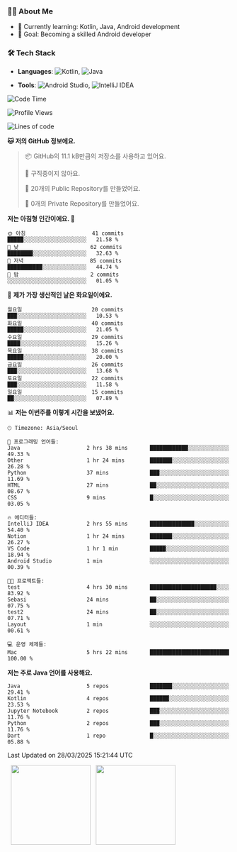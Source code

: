 ### 👨‍💻 About Me
- 🌱 Currently learning: Kotlin, Java, Android development
- 🎯 Goal: Becoming a skilled Android developer

### 🛠 Tech Stack
- **Languages**: ![Kotlin](https://img.shields.io/badge/Kotlin-0095D5?style=flat-square&logo=kotlin&logoColor=white), 
![Java](https://img.shields.io/badge/Java-007396?style=flat-square&logo=coffeescript&logoColor=white)

- **Tools**:
![Android Studio](https://img.shields.io/badge/Android%20Studio-3DDC84?style=flat-square&logo=android-studio&logoColor=white), 
![IntelliJ IDEA](https://img.shields.io/badge/IntelliJ%20IDEA-000000?style=flat-square&logo=intellij-idea&logoColor=white)

<!--START_SECTION:waka-->
![Code Time](http://img.shields.io/badge/Code%20Time-61%20hrs%2016%20mins-blue)

![Profile Views](http://img.shields.io/badge/Profile%20Views-19-blue)

![Lines of code](https://img.shields.io/badge/%EC%A0%80%EB%8A%94%20%EC%97%AC%ED%83%9C%EA%B9%8C%EC%A7%80%20-122.7%20thousand%20%EC%A4%84%EC%9D%98%20%EC%BD%94%EB%93%9C%EB%A5%BC%20%EC%9E%91%EC%84%B1%ED%96%88%EC%96%B4%EC%9A%94.-blue)

**🐱 저의 GitHub 정보에요.** 

> 📦 GitHub의 11.1 kB만큼의 저장소를 사용하고 있어요. 
 > 
> 🚫 구직중이지 않아요.
 > 
> 📜 20개의 Public Repository를 만들었어요. 
 > 
> 🔑 0개의 Private Repository를 만들었어요. 
 > 
**저는 아침형 인간이에요. 🐤** 

```text
🌞 아침                     41 commits          █████░░░░░░░░░░░░░░░░░░░░   21.58 % 
🌆 낮　                     62 commits          ████████░░░░░░░░░░░░░░░░░   32.63 % 
🌃 저녁                     85 commits          ███████████░░░░░░░░░░░░░░   44.74 % 
🌙 밤　                     2 commits           ░░░░░░░░░░░░░░░░░░░░░░░░░   01.05 % 
```
📅 **제가 가장 생산적인 날은 화요일이에요.** 

```text
월요일                      20 commits          ███░░░░░░░░░░░░░░░░░░░░░░   10.53 % 
화요일                      40 commits          █████░░░░░░░░░░░░░░░░░░░░   21.05 % 
수요일                      29 commits          ████░░░░░░░░░░░░░░░░░░░░░   15.26 % 
목요일                      38 commits          █████░░░░░░░░░░░░░░░░░░░░   20.00 % 
금요일                      26 commits          ███░░░░░░░░░░░░░░░░░░░░░░   13.68 % 
토요일                      22 commits          ███░░░░░░░░░░░░░░░░░░░░░░   11.58 % 
일요일                      15 commits          ██░░░░░░░░░░░░░░░░░░░░░░░   07.89 % 
```


📊 **저는 이번주를 이렇게 시간을 보냈어요.** 

```text
🕑︎ Timezone: Asia/Seoul

💬 프로그래밍 언어들: 
Java                     2 hrs 38 mins       ████████████░░░░░░░░░░░░░   49.33 % 
Other                    1 hr 24 mins        ███████░░░░░░░░░░░░░░░░░░   26.28 % 
Python                   37 mins             ███░░░░░░░░░░░░░░░░░░░░░░   11.69 % 
HTML                     27 mins             ██░░░░░░░░░░░░░░░░░░░░░░░   08.67 % 
CSS                      9 mins              █░░░░░░░░░░░░░░░░░░░░░░░░   03.05 % 

🔥 에디터들: 
IntelliJ IDEA            2 hrs 55 mins       ██████████████░░░░░░░░░░░   54.40 % 
Notion                   1 hr 24 mins        ███████░░░░░░░░░░░░░░░░░░   26.27 % 
VS Code                  1 hr 1 min          █████░░░░░░░░░░░░░░░░░░░░   18.94 % 
Android Studio           1 min               ░░░░░░░░░░░░░░░░░░░░░░░░░   00.39 % 

🐱‍💻 프로젝트들: 
test                     4 hrs 30 mins       █████████████████████░░░░   83.92 % 
Sebasi                   24 mins             ██░░░░░░░░░░░░░░░░░░░░░░░   07.75 % 
test2                    24 mins             ██░░░░░░░░░░░░░░░░░░░░░░░   07.71 % 
Layout                   1 min               ░░░░░░░░░░░░░░░░░░░░░░░░░   00.61 % 

💻 운영 체제들: 
Mac                      5 hrs 22 mins       █████████████████████████   100.00 % 
```

**저는 주로 Java 언어를 사용해요.** 

```text
Java                     5 repos             ███████░░░░░░░░░░░░░░░░░░   29.41 % 
Kotlin                   4 repos             ██████░░░░░░░░░░░░░░░░░░░   23.53 % 
Jupyter Notebook         2 repos             ███░░░░░░░░░░░░░░░░░░░░░░   11.76 % 
Python                   2 repos             ███░░░░░░░░░░░░░░░░░░░░░░   11.76 % 
Dart                     1 repo              █░░░░░░░░░░░░░░░░░░░░░░░░   05.88 % 
```




 Last Updated on 28/03/2025 15:21:44 UTC
<!--END_SECTION:waka-->

<p>
  <img height="180em" src="https://github-readme-stats.vercel.app/api?username=JongHyun070105&show_icons=true&include_all_commits=true&bg_color=0d1117&title_color=ffffff&text_color=c9d1d9&icon_color=79ff97">
  <img height="180em" src="https://github-readme-stats.vercel.app/api/top-langs/?username=JongHyun070105&layout=compact&langs_count=4&bg_color=0d1117&title_color=ffffff&text_color=c9d1d9&hide=php,jupyter%20notebook&hide_repo=EcoStep,mimir,git-session">
</p>
